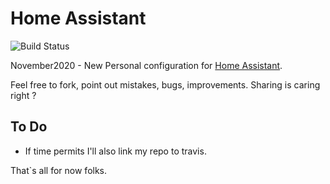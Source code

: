 # Home Assistant #

![Build Status](https://travis-ci.com/HooverG/home-assistant-configuration.svg?branch=master)

November2020 - New Personal configuration for [Home Assistant](https://www.home-assistant.io/).

Feel free to fork, point out mistakes, bugs, improvements. Sharing is caring right ?

## To Do ##
* If time permits I'll also link my repo to travis.

That`s all for now folks.